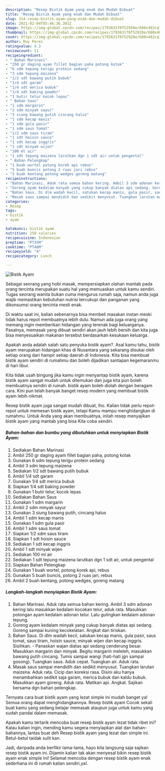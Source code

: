 ```yaml
---
description: "Resep Bistik Ayam yang enak dan Mudah Dibuat"
title: "Resep Bistik Ayam yang enak dan Mudah Dibuat"
slug: 314-resep-bistik-ayam-yang-enak-dan-mudah-dibuat
date: 2021-02-04T05:46:36.301Z
image: https://img-global.cpcdn.com/recipes/1793631f0f52920e/680x482cq70/bistik-ayam-foto-resep-utama.jpg
thumbnail: https://img-global.cpcdn.com/recipes/1793631f0f52920e/680x482cq70/bistik-ayam-foto-resep-utama.jpg
cover: https://img-global.cpcdn.com/recipes/1793631f0f52920e/680x482cq70/bistik-ayam-foto-resep-utama.jpg
author: Roy Perez
ratingvalue: 4.3
reviewcount: 11
recipeingredient:
- " Bahan Marinasi"
- "250 gr daging ayam fillet bagian paha potong kotak"
- "6 sdm tepung terigu protein sedang"
- "3 sdm tepung maizena"
- "1/2 sdt bawang putih bubuk"
- "1/4 sdt garam"
- "1/4 sdt merica bubuk"
- "1/4 sdt baking powder"
- "1 butir telur kocok lepas"
- " Bahan Saus"
- "1 sdm margarin"
- "2 sdm minyak sayur"
- "3 siung bawang putih cincang halus"
- "1 sdm kecap manis"
- "1 sdm gula pasir"
- "1 sdm saus tomat"
- "1/2 sdm saus tiram"
- "1 sdt hoisin sauce"
- "1 sdt kecap inggris"
- "1 sdt minyak wijen"
- "100 ml air"
- "1 sdt tepung maizena larutkan dgn 1 sdt air untuk pengental"
- " Bahan Pelengkap"
- "1 buah wortel potong korek api rebus"
- "5 buah buncis potong 2 ruas jari rebus"
- "2 buah kentang potong wedges goreng matang"
recipeinstructions:
- "Bahan Marinasi. Aduk rata semua bahan kering. Ambil 3 sdm adonan kering lalu masukkan kedalam kocokan telur, aduk rata. Masukkan potongan ayam kedalam adonan telur. Lalu gulingkan kedalam adonan tepung."
- "Goreng ayam kedalam minyak yang cukup banyak diatas api sedang. Goreng sampai kuning kecokelatan. Angkat dan tiriskan."
- "Bahan Saus. Di dlm wadah kecil, satukan kecap manis, gula pasir, saus tomat, saus tiram, hoisin sauce, minyak wijen dan kecap inggris. Sisihkan.  Panaskan wajan diatas api sedang cenderung besar. Masukkan margarin dan minyak. Begitu margarin meleleh, masukkan bawang putih cincang. Tumis sampai wangi (hati-hati jgn sampai gosong). Tuangkan saus. Aduk cepat. Tuangkan air. Aduk rata."
- "Masak saus sampai mendidih dan sedikit menyusut. Tuangkan larutan maizena. Aduk rata. Cicip dan koreksi rasa. Disini aku hanya menambahkan sedikit saja garam, merica bubuk dan kaldu bubuk. Masukkan ayam goreng. Aduk rata. Matikan api. Angkat. Sajikan bersama dgn bahan pelengkap."
categories:
- Resep
tags:
- bistik
- ayam

katakunci: bistik ayam 
nutrition: 259 calories
recipecuisine: Indonesian
preptime: "PT35M"
cooktime: "PT46M"
recipeyield: "4"
recipecategory: Lunch

---
```



![Bistik Ayam](https://img-global.cpcdn.com/recipes/1793631f0f52920e/680x482cq70/bistik-ayam-foto-resep-utama.jpg)

Sebagai seorang yang hobi masak, mempersiapkan olahan mantab pada orang tercinta merupakan suatu hal yang memuaskan untuk kamu sendiri. Tugas seorang  wanita bukan cuma mengurus rumah saja, namun anda juga wajib memastikan kebutuhan nutrisi tercukupi dan panganan yang dikonsumsi orang tercinta mesti enak.

Di waktu  saat ini, kalian sebenarnya bisa membeli masakan instan meski tidak harus repot membuatnya lebih dulu. Namun ada juga orang yang memang ingin memberikan hidangan yang terenak bagi keluarganya. Pasalnya, memasak yang dibuat sendiri akan jauh lebih bersih dan kita juga bisa menyesuaikan makanan tersebut berdasarkan kesukaan keluarga. 



Apakah anda adalah salah satu penyuka bistik ayam?. Asal kamu tahu, bistik ayam merupakan hidangan khas di Nusantara yang sekarang disukai oleh setiap orang dari hampir setiap daerah di Indonesia. Kita bisa membuat bistik ayam sendiri di rumahmu dan boleh dijadikan santapan kegemaranmu di hari libur.

Kita tidak usah bingung jika kamu ingin menyantap bistik ayam, karena bistik ayam sangat mudah untuk ditemukan dan juga kita pun boleh membuatnya sendiri di rumah. bistik ayam boleh diolah dengan beragam cara. Kini pun telah banyak banget resep modern yang membuat bistik ayam lebih nikmat.

Resep bistik ayam juga sangat mudah dibuat, lho. Kalian tidak perlu repot-repot untuk memesan bistik ayam, tetapi Kamu mampu menghidangkan di rumahmu. Untuk Anda yang akan membuatnya, inilah resep menyajikan bistik ayam yang mantab yang bisa Kita coba sendiri.

<!--inarticleads1-->

##### Bahan-bahan dan bumbu yang dibutuhkan untuk menyiapkan Bistik Ayam:

1. Sediakan  Bahan Marinasi
1. Ambil 250 gr daging ayam fillet bagian paha, potong kotak
1. Gunakan 6 sdm tepung terigu protein sedang
1. Ambil 3 sdm tepung maizena
1. Sediakan 1/2 sdt bawang putih bubuk
1. Ambil 1/4 sdt garam
1. Gunakan 1/4 sdt merica bubuk
1. Siapkan 1/4 sdt baking powder
1. Gunakan 1 butir telur, kocok lepas
1. Sediakan  Bahan Saus
1. Gunakan 1 sdm margarin
1. Ambil 2 sdm minyak sayur
1. Gunakan 3 siung bawang putih, cincang halus
1. Ambil 1 sdm kecap manis
1. Gunakan 1 sdm gula pasir
1. Ambil 1 sdm saus tomat
1. Siapkan 1/2 sdm saus tiram
1. Siapkan 1 sdt hoisin sauce
1. Sediakan 1 sdt kecap inggris
1. Ambil 1 sdt minyak wijen
1. Sediakan 100 ml air
1. Sediakan 1 sdt tepung maizena larutkan dgn 1 sdt air, untuk pengental
1. Siapkan  Bahan Pelengkap
1. Gunakan 1 buah wortel, potong korek api, rebus
1. Gunakan 5 buah buncis, potong 2 ruas jari, rebus
1. Ambil 2 buah kentang, potong wedges, goreng matang




<!--inarticleads2-->

##### Langkah-langkah menyiapkan Bistik Ayam:

1. Bahan Marinasi. Aduk rata semua bahan kering. Ambil 3 sdm adonan kering lalu masukkan kedalam kocokan telur, aduk rata. Masukkan potongan ayam kedalam adonan telur. Lalu gulingkan kedalam adonan tepung.
1. Goreng ayam kedalam minyak yang cukup banyak diatas api sedang. Goreng sampai kuning kecokelatan. Angkat dan tiriskan.
1. Bahan Saus. Di dlm wadah kecil, satukan kecap manis, gula pasir, saus tomat, saus tiram, hoisin sauce, minyak wijen dan kecap inggris. Sisihkan.  - Panaskan wajan diatas api sedang cenderung besar. Masukkan margarin dan minyak. Begitu margarin meleleh, masukkan bawang putih cincang. Tumis sampai wangi (hati-hati jgn sampai gosong). Tuangkan saus. Aduk cepat. Tuangkan air. Aduk rata.
1. Masak saus sampai mendidih dan sedikit menyusut. Tuangkan larutan maizena. Aduk rata. Cicip dan koreksi rasa. Disini aku hanya menambahkan sedikit saja garam, merica bubuk dan kaldu bubuk. Masukkan ayam goreng. Aduk rata. Matikan api. Angkat. Sajikan bersama dgn bahan pelengkap.




Ternyata cara buat bistik ayam yang lezat simple ini mudah banget ya! Semua orang dapat menghidangkannya. Resep bistik ayam Cocok sekali buat kamu yang sedang belajar memasak ataupun juga untuk kamu yang sudah pandai dalam memasak.

Apakah kamu tertarik mencoba buat resep bistik ayam lezat tidak ribet ini? Kalau kalian ingin, mending kamu segera menyiapkan alat dan bahan-bahannya, lantas buat deh Resep bistik ayam yang lezat dan simple ini. Betul-betul taidak sulit kan. 

Jadi, daripada anda berfikir lama-lama, hayo kita langsung saja sajikan resep bistik ayam ini. Dijamin kalian tak akan menyesal bikin resep bistik ayam enak simple ini! Selamat mencoba dengan resep bistik ayam enak sederhana ini di rumah kalian sendiri,ya!.

